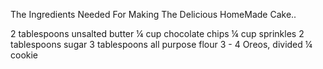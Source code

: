 The Ingredients Needed For Making The Delicious HomeMade Cake.. 

2 tablespoons unsalted butter
¼ cup chocolate chips
¼ cup sprinkles
2 tablespoons sugar
3 tablespoons all purpose flour
3 - 4 Oreos, divided
¼ cookie